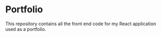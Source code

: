 # Portfolio
This repository contains all the front end code for my React application used as a portfolio. 
